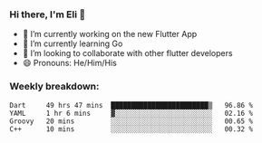 ### Hi there, I'm Eli 👋
- 🔭 I’m currently working on the new Flutter App
- 🌱 I’m currently learning Go
- 🦄 I’m looking to collaborate with other flutter developers
- 😄 Pronouns: He/Him/His

### Weekly breakdown:
<!--START_SECTION:waka-->
```text
Dart     49 hrs 47 mins  ████████████████████████▒   96.86 % 
YAML     1 hr 6 mins     ▓░░░░░░░░░░░░░░░░░░░░░░░░   02.16 % 
Groovy   20 mins         ░░░░░░░░░░░░░░░░░░░░░░░░░   00.65 % 
C++      10 mins         ░░░░░░░░░░░░░░░░░░░░░░░░░   00.32 % 
```
<!--END_SECTION:waka-->
